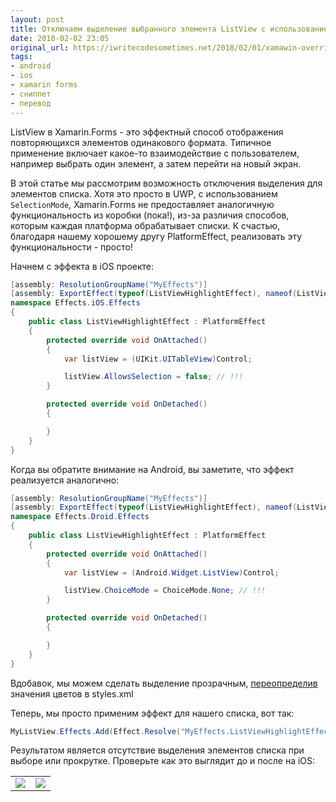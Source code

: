 ```yaml
---
layout: post
title: Отключаем выделение выбранного элемента ListView с использованием эффектов в Xamarin Forms
date: 2018-02-02 23:05
original_url: https://iwritecodesometimes.net/2018/02/01/xamawin-override-select-state-using-effects/
tags:
- android
- ios
- xamarin forms
- сниппет
- перевод
---
```


ListView в Xamarin.Forms - это эффектный способ отображения повторяющихся элементов одинакового формата. Типичное применение включает какое-то взаимодействие с пользователем, например выбрать один элемент, а затем перейти на новый экран.

В этой статье мы рассмотрим возможность отключения выделения для элементов списка. Хотя это просто в UWP, с использованием `SelectionMode`, Xamarin.Forms не предоставляет аналогичную функциональность из коробки (пока!), из-за различия способов, которым каждая платформа обрабатывает списки. К счастью, благодаря нашему хорошему другу PlatformEffect, реализовать эту функциональности - просто!

Начнем с эффекта в iOS проекте:

```csharp
[assembly: ResolutionGroupName("MyEffects")]
[assembly: ExportEffect(typeof(ListViewHighlightEffect), nameof(ListViewHighlightEffect))]
namespace Effects.iOS.Effects
{
    public class ListViewHighlightEffect : PlatformEffect
    {
        protected override void OnAttached()
        {
            var listView = (UIKit.UITableView)Control;

            listView.AllowsSelection = false; // !!!
        }

        protected override void OnDetached()
        {

        }
    }
}
```

Когда вы обратите внимание на Android, вы заметите, что эффект реализуется аналогично:

```csharp
[assembly: ResolutionGroupName("MyEffects")]
[assembly: ExportEffect(typeof(ListViewHighlightEffect), nameof(ListViewHighlightEffect))]
namespace Effects.Droid.Effects
{
    public class ListViewHighlightEffect : PlatformEffect
    {
        protected override void OnAttached()
        {
            var listView = (Android.Widget.ListView)Control;

            listView.ChoiceMode = ChoiceMode.None; // !!!
        }

        protected override void OnDetached()
        {

        }
    }
}
```
Вдобавок, мы можем сделать выделение прозрачным, [переопределив](https://gist.github.com/wcoder/0f2dc9cfe230764cc9caa7b5234a3fab#file-styles-xml-L22-L26) значения цветов в styles.xml

Теперь, мы просто применим эффект для нашего списка, вот так:

```csharp
MyListView.Effects.Add(Effect.Resolve("MyEffects.ListViewHighlightEffect"));
```

Результатом является отсутствие выделения элементов списка при выборе или прокрутке. Проверьте как это выглядит до и после на iOS:

<table><tr><td>
<img src="https://iwritecodesometimes.files.wordpress.com/2018/01/jan-31-2018-14-33-18.gif?w=346&h=629&zoom=2" />
</td><td>
<img src="https://iwritecodesometimes.files.wordpress.com/2018/01/jan-31-2018-14-34-12.gif?w=346&h=629&zoom=2" />
</td></tr></table>

